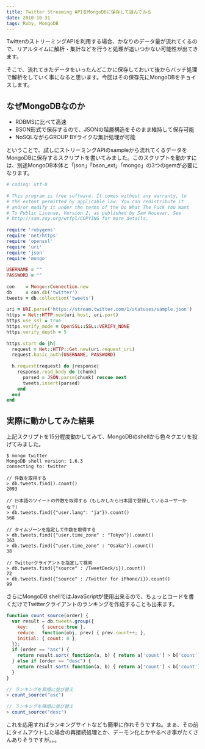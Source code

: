 ```yaml
---
title: Twitter Streaming APIをMongoDBに保存して遊んでみる
date: 2010-10-31
tags: Ruby, MongoDB
---
```


TwitterのストリーミングAPIを利用する場合、かなりのデータ量が流れてくるので、リアルタイムに解析・集計などを行うと処理が追いつかない可能性が出てきます。

そこで、流れてきたデータをいったんどこかに保存しておいて後からバッチ処理で解析をしていく事になると思います。今回はその保存先にMongoDBをチョイスします。

## なぜMongoDBなのか

* RDBMSに比べて高速
* BSON形式で保存するので、JSONの階層構造をそのまま維持して保存可能
* NoSQLながらGROUP BYライクな集計処理が可能

ということで、試しにストリーミングAPIのsampleから流れてくるデータをMongoDBに保存するスクリプトを書いてみました。このスクリプトを動かすには、別途MongoDB本体と「json」「bson_ext」「mongo」の3つのgemが必要になります。


```ruby
# coding: utf-8
 
# This program is free software. It comes without any warranty, to
# the extent permitted by applicable law. You can redistribute it
# and/or modify it under the terms of the Do What The Fuck You Want
# To Public License, Version 2, as published by Sam Hocevar. See
# http://sam.zoy.org/wtfpl/COPYING for more details.
 
require 'rubygems'
require 'net/https'
require 'openssl'
require 'uri'
require 'json'
require 'mongo'
 
USERNAME = ""
PASSWORD = ""
 
con    = Mongo::Connection.new
db     = con.db('twitter')
tweets = db.collection('tweets')
 
uri = URI.parse('https://stream.twitter.com/1/statuses/sample.json')
https = Net::HTTP.new(uri.host, uri.port)
https.use_ssl = true
https.verify_mode = OpenSSL::SSL::VERIFY_NONE
https.verify_depth = 5
 
https.start do |h|
  request = Net::HTTP::Get.new(uri.request_uri)
  request.basic_auth(USERNAME, PASSWORD)
 
  h.request(request) do |response|
    response.read_body do |chunk|
      parsed = JSON.parse(chunk) rescue next
      tweets.insert(parsed)
    end
  end
end
```

## 実際に動かしてみた結果

上記スクリプトを15分程度動かしてみて、MongoDBのshellから色々クエリを投げてみました。

```
$ mongo twitter
MongoDB shell version: 1.6.3
connecting to: twitter
 
// 件数を取得する
> db.tweets.find().count()
2093
 
// 日本語のツイートの件数を取得する（もしかしたら日本語で登録しているユーザーかな？）
> db.tweets.find({"user.lang": "ja"}).count()
568
 
// タイムゾーンを指定して件数を取得する
> db.tweets.find({"user.time_zone" : "Tokyo"}).count()
363
> db.tweets.find({"user.time_zone" : "Osaka"}).count()
38
 
// Twitterクライアントを指定して検索
> db.tweets.find({"source" : /TweetDeck/i}).count()
72
> db.tweets.find({"source" : /Twitter for iPhone/i}).count()
99
```

さらにMongoDB shellではJavaScriptが使用出来るので、ちょっとコードを書くだけでTwitterクライアントのランキングを作成することも出来ます。

```javascript
function count_source(order) {
  var result = db.tweets.group({
    key:     { source:true },
    reduce:  function(obj, prev) { prev.count++; },
    initial: { count: 0 },
  });
  if (order == "asc") {
    return result.sort( function(a, b) { return a['count'] > b['count'] ? 1 : -1; } );
  } else if (order == "desc") {
    return result.sort( function(a, b) { return a['count'] < b['count'] ? 1 : -1; } );
  }
}
 
// ランキングを昇順に並び替え
> count_source("asc")
 
// ランキングを降順に並び替え
> count_source("desc")
```

これを応用すればランキングサイトなども簡単に作れそうですね。まぁ、その前にタイムアウトした場合の再接続処理とか、デーモン化とかやるべき事がたくさんありそうですが。。。
